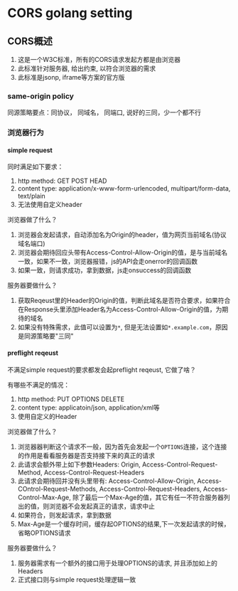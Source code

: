 # CORS golang setting

## CORS概述
1. 这是一个W3C标准，所有的CORS请求发起方都是由浏览器
2. 此标准针对服务器, 给出约束, 以符合浏览器的需求
3. 此标准是jsonp, iframe等方案的官方版

### same-origin policy
同源策略要点：同协议， 同域名， 同端口, 说好的三同，少一个都不行

### 浏览器行为

#### simple request

同时满足如下要求：

1. http method: GET POST HEAD
2. content type: application/x-www-form-urlencoded, multipart/form-data, text/plain
3. 无法使用自定义header

浏览器做了什么？

1. 浏览器会发起请求，自动添加名为Origin的header，值为网页当前域名(协议域名端口)
2. 浏览器会期待回应头带有Access-Control-Allow-Origin的值，是与当前域名一致，如果不一致，浏览器报错，js的API会走onerror的回调函数
3. 如果一致，则请求成功，拿到数据，js走onsuccess的回调函数

服务器要做什么？

1. 获取Reqeust里的Header的Origin的值，判断此域名是否符合要求，如果符合在Response头里添加Header名为Access-Control-Allow-Origin的值，为期待的域名
2. 如果没有特殊需求，此值可以设置为```*```, 但是无法设置如```*.example.com```，原因是同源策略要"三同"

#### preflight reqeust

不满足simple request的要求都发会起preflight reqeust, 它做了啥？

有哪些不满足的情况：

1. http method: PUT OPTIONS DELETE
2. content type: applicatoin/json, application/xml等
3. 使用自定义的Header


浏览器做了什么？

1. 浏览器器判断这个请求不一般，因为首先会发起一个```OPTIONS```连接，这个连接的作用是看看服务器是否支持接下来的真正的请求
2. 此请求会额外带上如下参数Headers: Origin, Access-Control-Request-Method, Access-Control-Request-Headers
3. 此请求会期待回并没有头里带有: Access-Control-Allow-Origin, Access-COntrol-Request-Methods,  Access-Control-Request-Headers, Access-Control-Max-Age, 除了最后一个Max-Age的值，其它有任一不符合服务器列出的值，则浏览器不会发起真正的请求，请求中止
4. 如果符合，则发起请求，拿到数据
5. Max-Age是一个缓存时间，缓存起OPTIONS的结果,下一次发起请求的时候，省略OPTIONS请求


服务器要做什么？

1. 服务器需求有一个额外的接口用于处理OPTIONS的请求, 并且添加如上的Headers
2. 正式接口则与simple request处理逻辑一致
